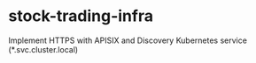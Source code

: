 # stock-trading-infra

Implement HTTPS with APISIX and Discovery Kubernetes service (*.svc.cluster.local)
